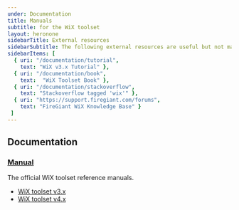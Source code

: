 ```yaml
---
under: Documentation
title: Manuals
subtitle: for the WiX toolset
layout: heronone
sidebarTitle: External resources
sidebarSubtitle: The following external resources are useful but not managed by the WiX community:
sidebarItems: [
  { uri: "/documentation/tutorial",
    text: "WiX v3.x Tutorial" },
  { uri: "/documentation/book",
    text:  "WiX Toolset Book" },
  { uri: "/documentation/stackoverflow",
    text: "Stackoverflow tagged 'wix'" },
  { uri: "https://support.firegiant.com/forums",
    text: "FireGiant WiX Knowledge Base" }
 ]
---
```


## Documentation

### [Manual][v3]

The official WiX toolset reference manuals.

* [WiX toolset v3.x][v3]
* [WiX toolset v4.x][v4]

[v3]: /documentation/manual/v3/
[v4]: /documentation/manual/v4/reference/
